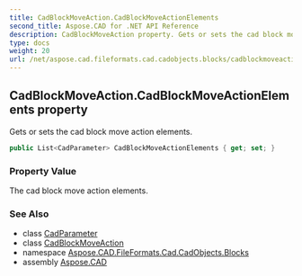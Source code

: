 ```yaml
---
title: CadBlockMoveAction.CadBlockMoveActionElements
second_title: Aspose.CAD for .NET API Reference
description: CadBlockMoveAction property. Gets or sets the cad block move action elements
type: docs
weight: 20
url: /net/aspose.cad.fileformats.cad.cadobjects.blocks/cadblockmoveaction/cadblockmoveactionelements/
---
```

## CadBlockMoveAction.CadBlockMoveActionElements property

Gets or sets the cad block move action elements.

```csharp
public List<CadParameter> CadBlockMoveActionElements { get; set; }
```

### Property Value

The cad block move action elements.

### See Also

* class [CadParameter](../../../aspose.cad.fileformats.cad.cadparameters/cadparameter/)
* class [CadBlockMoveAction](../)
* namespace [Aspose.CAD.FileFormats.Cad.CadObjects.Blocks](../../cadblockmoveaction/)
* assembly [Aspose.CAD](../../../)


